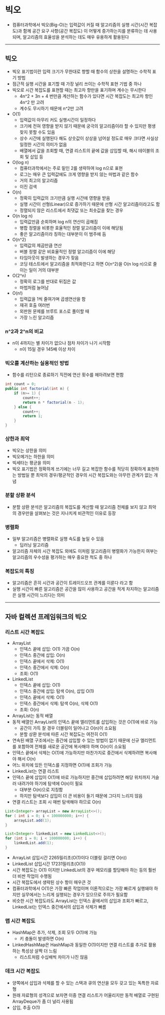 # 빅오

- 컴퓨터과학에서 빅오(Big-O)는 입력값이 커질 때 알고리즘의 실행 시간(시간 복잡도)과 함께 공간 요구 사항(공간 복잡도)
이 어떻게 증가하는지를 분류하는 데 사용되며, 알고리즘의 효율성을 분석하는 데도 매우 유용하게 활용된다

--------

## 빅오

- 빅오 표기법이란 입력 크기가 무한대로 향할 때 함수의 상한을 설명하는 수학적 표기 방법
- 점근적 실행 시간을 표기할 때 가장 널리 쓰이는 수학적 표현 기법 중 하나
- 빅오로 시간 복잡도를 표현할 때는 최고차 항만을 표기하며 계수는 무시한다
  - 4n^2 + 3n + 4 번만큼 계산하는 함수가 있다면 시간 복잡도는 최고차 항인 4n^2 만 고려
  - 계수도 무시하기 때문에 n^2만 고려
- O(1)
  - 입력값이 아무리 커도 실행시간이 일정하다
  - 크기에 전혀 영향을 받지 않기 때문에 궁극의 알고리즘이라 할 수 있지만 평생 찾지 못할 수도 있음
  - 상수 시간에 실행된다 해도 상숫값이 상상을 넘어설 정도로 매우 크다면 사실상 일정한 시간의 의미가 없음
  - 배열에서 값을 조회할 때, 연결 리스트의 끝에 값을 삽입할 때, 해시 테이블의 조회 및 삽입 등
- O(log n)
  - 컴퓨터과학에서는 주로 밑인 2를 생략하여 log n으로 표현
  - 로그는 매우 큰 입력값에도 크게 영향을 받지 않는 마법과 같은 함수
  - 거의 최고의 알고리즘
  - 이진 검색
- O(n)
  - 정확히 입력값의 크기만큼 실행 시간에 영향을 받음
  - 실행 시간이 선형(Linear)으로 증가하기 때문에 선형 시간 알고리즘이라고도 함
  - 정렬되지 않은 리스트에서 최댓값 또는 최솟값을 찾는 경우
- O(n log n)
  - 입력값만큼 순회하며 log n의 연산이 곱해짐
  - 병합 정렬을 비롯한 효율적인 정렬 알고리즘이 이에 해당됨
  - 좋은 알고리즘이라 칭하는 대부분이 이 범주에 듬
- O(n^2)
  - 입력값의 제곱만큼 연산
  - 버블 정렬 같은 비효율적인 정렬 알고리즘이 이에 해당
  - 타임아웃이 발생하는 경우가 잦음
  - 코딩 테스트에서 알고리즘을 최적화한다고 하면 O(n^2)을 O(n log n)으로 줄이는 일이 거의 대부분
- O(2^n)
  - 정확히 로그를 반대로 뒤집은 값
  - 마법처럼 늘어남
- O(n!)
  - 입력값을 1씩 줄여가며 곱셈연산을 함
  - 재귀 호출 여러번
  - 외판원 문제를 브루트 포스로 풀이할 때
  - 가장 느린 알고리즘

### n^2과 2^n의 비교

- n이 4까지는 별 차이가 없으나 점차 차이가 나기 시작함
  - n이 15일 경우 145배 이상 차이

### 빅오를 계산하는 실용적인 방법

- 함수를 리턴으로 종료하기 직전에 연산 횟수를 헤아려보면 편함

```java
int count = 0;
public int factorial(int n) {
    if (n>= 1) {
        count++;
        return n * factorial(n - 1);
    } else {
        count++;
        return 1;
    }
}
```

### 상한과 최악

- 빅오는 상한을 의미
- 빅오메가는 하한을 의미
- 빅세타는 평균을 의미
- 빅오 표기법은 정확하게 쓰기에는 너무 길고 복잡한 함수를 적당히 정확하게 표현하는 방법일 뿐 최악의 경우/평균적인 경우의 시간 복잡도와는
아무런 관계가 없는 개념

### 분할 상환 분석

- 분할 상환 분석은 알고리즘의 복잡도를 계산할 때 알고리즘 전체를 보지 않고 최악의 경우만을 살펴보는 것은 지나치게 비관적인 이유로 등장

### 병렬화

- 일부 알고리즘은 병렬화로 실행 속도를 높일 수 있음
  - 딥러닝 알고리즘
- 알고리즘 자체의 시간 복잡도 외에도 이처럼 알고리즘이 병렬화가 가능한지 여부는 알고리즘의 우수성을 평가하는 매우 중요한 척도 중 하나

### 복잡도의 특징

- 알고리즘은 흔히 시간과 공간이 트레이드오프 관계를 이룬다 라고 함
- 실행 시간이 빠른 알고리즘은 공간을 많이 사용하고 공간을 적게 차지하는 알고리즘은 실행 시간이 느리다는 의미

---------

## 자바 컬렉션 프레임워크의 빅오

### 리스트 시간 복잡도

- ArrayList
  - 인덱스 끝에 삽입: O(1) 가끔 O(n)
  - 인덱스 중간에 삽입: O(n)
  - 인덱스 끝에서 삭제: O(1)
  - 인덱스 중간에서 삭제: O(n)
  - 조회: O(1)
- LinkedList
  - 인덱스 끝에 삽입: O(1)
  - 인덱스 중간에 삽입: 탐색 O(n), 삽입 O(1)
  - 인덱스 끝에서 삭제: O(1)
  - 인덱스 중간에서 삭제: 탐색 O(n), 삭제 O(1)
  - 조회: O(n)
- ArrayList는 동적 배열
- 동적 배열인 ArrayList의 인덱스 끝에 엘리먼트를 삽입하는 것은 O(1)에 바로 가능
  - 공간이 가득 찰 경우 더블링이 일어나고 O(n)이 소요됨
  - 분할 상환 분석에 따른 시간 복잡도는 여전히 O(1)
- 연속된 배열 구조에서는 중간에 삽입할 수 있는 방법이 없기 때문에 신규 엘리먼트를 포함하여 전체를 새로운 공간에 복사해야 하며
O(n)이 소요됨
- 인덱스 끝에서 삭제는 O(1)에 가능하지만 마찬가지로 중간에서 삭제하려면 복사해야 해서 O(n)
- 어느 위치에 있든 인덱스를 지정하면 O(1)에 조회가 가능
- LinkedList는 연결 리스트
- 인덱스 끝에 삽입이 O(1)에 바로 가능하지만 중간에 삽입하려면 해당 위치까지 거슬러 내려가야 하기에 탐색에 O(n)이 필요
  - 대부분 O(n)으로 지칭함
  - 하지만 탐색보다 삽입이 더 큰 비용이 들기 때문에 그다지 느리지 않음
- 연결 리스트는 조회 시 매번 탐색해야 하므로 O(n)

```java
List<Integer> arrayList = new ArrayList<>();
for ( int i = 0; i < 100000000; i++) {
    arrayList.add(1);
}

List<Integer> linkedList = new LinkedList<>();
for (int i = 0; i < 100000000; i++) {
    linkedList.add(1);
}
```

- ArrayList 삽입시간 2265밀리초(O(1)이다 더블링 걸리면 O(n))
- LinkedList 삽입시간 17231밀리초(O(1))
- 시간 복잡도는 O(1) 이지만 LinkedList의 경우 메모리를 할당해야 하는 등의 훨씬 더 비싼 작업이 수행됨
- 시간 복잡도에서 생략된 상수 항이 매우큰 것
- 컴퓨터과학에서 O(1)은 가장 빠른 작업이며 이론적으로는 가장 빠르게 실행돼야 하지만 실무에서는 느리게 실행되는 경우가 있으므로 주의가 필요함
- 비슷한 시간 복잡도라도 ArrayList는 인덱스 끝에서의 삽입과 조회가 빠르고, LinkedList는 인덱스 중간에서의 삽입과 삭제가 빠름

### 맵 시간 복잡도

- HashMap은 추가, 삭제, 조회 모두 O(1)에 가능
  - 키 충돌이 발생하면 O(n)
- LinkedHashMap은 HashMap과 동일한 O(1)이지만 연결 리스트를 추가로 활용하는 특성상 살짝 더 느림
  - 리스트처럼 수십배씩 차이가 나진 않음

### 데크 시간 복잡도

- 양쪽에서 삽입과 삭제를 할 수 있는 스택과 큐의 연산을 모두 갖고 있는 독특한 자료형
- 원래 자료형의 성격으로 보자면 이중 연결 리스트가 어울리지만 동적 배열로 구현된 ArrayDeque가 좀 더 널리 사용됨
- 삽입, 추출 O(1)